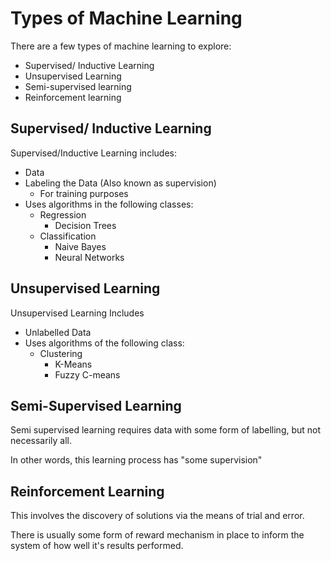 # Types of Machine Learning

There are a few types of machine learning to explore: 

- Supervised/ Inductive Learning 
- Unsupervised Learning 
- Semi-supervised learning 
- Reinforcement learning 

## Supervised/ Inductive Learning

Supervised/Inductive Learning includes: 
  - Data 
  - Labeling the Data (Also known as supervision)
    - For training purposes 
  - Uses algorithms in the following classes: 
    - Regression 
      - Decision Trees
    - Classification
      - Naive Bayes
      - Neural Networks 

## Unsupervised Learning

Unsupervised Learning Includes 
  - Unlabelled Data 
  - Uses algorithms of the following class:   
    - Clustering 
      - K-Means
      - Fuzzy C-means 

## Semi-Supervised Learning 

Semi supervised learning requires data with some form of labelling, but not necessarily all. 

In other words, this learning process has "some supervision"

## Reinforcement Learning 

This involves the discovery of solutions via the means of trial and error. 

There is usually some form of reward mechanism in place to inform the system of how well it's results performed. 

